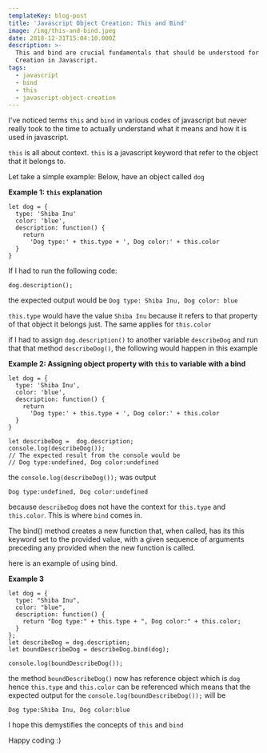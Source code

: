 ```yaml
---
templateKey: blog-post
title: 'Javascript Object Creation: This and Bind'
image: /img/this-and-bind.jpeg
date: 2018-12-31T15:04:10.000Z
description: >-
  This and bind are crucial fundamentals that should be understood for Object
  Creation in Javascript.
tags:
  - javascript
  - bind
  - this
  - javascript-object-creation
---
```

I've noticed terms `this` and `bind` in various codes of javascript but never really took to the time to actually understand what it means and how it is used in javascript.

`this` is all about context. `this` is a javascript keyword that refer to the object that it belongs to.

Let take a simple example:
Below, have an object called `dog`

<strong>Example 1: `this` explanation</strong>

```
let dog = {
  type: 'Shiba Inu'
  color: 'blue',
  description: function() {
    return 
      'Dog type:' + this.type + ', Dog color:' + this.color
  }
}
```

If I had to run the following code:

```
dog.description();
```

the expected output would be `Dog type: Shiba Inu, Dog color: blue`

`this.type` would have the value `Shiba Inu` because it refers to that property of that object it belongs just. The same applies for `this.color`

if I had to assign `dog.description()` to another variable `describeDog` and run that that method `describeDog()`, the following would happen in this example

<strong>Example 2: Assigning object property with `this` to variable with a bind</strong>

```
let dog = {
  type: 'Shiba Inu',
  color: 'blue',
  description: function() {
    return 
      'Dog type:' + this.type + ', Dog color:' + this.color
  }
}

let describeDog =  dog.description;
console.log(describeDog());
// The expected result from the console would be
// Dog type:undefined, Dog color:undefined
```

the `console.log(describeDog());` was output 

```
Dog type:undefined, Dog color:undefined
```

because `describeDog` does not have the context for `this.type` and `this.color`. This is where `bind` comes in.

The bind() method creates a new function that, when called, has its this keyword set to the provided value, with a given sequence of arguments preceding any provided when the new function is called.

here is an example of using bind.

<strong>Example 3</strong>

```
let dog = {
  type: "Shiba Inu",
  color: "blue",
  description: function() {
    return "Dog type:" + this.type + ", Dog color:" + this.color;
  }
};
let describeDog = dog.description;
let boundDescribeDog = describeDog.bind(dog);

console.log(boundDescribeDog());
```

the method `boundDescribeDog()` now has reference object which is `dog` hence `this.type` and `this.color` can be referenced
which means that the expected output for the `console.log(boundDescribeDog());` will be 

```
Dog type:Shiba Inu, Dog color:blue
```



I hope this demystifies the concepts of `this` and `bind`

Happy coding :)
